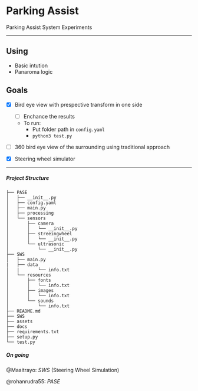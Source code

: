 # Parking Assist
Parking Assist System Experiments

---
## Using

* Basic intution
* Panaroma logic

## Goals
- [x] Bird eye view with prespective transform in one side
    - [ ] Enchance the results
    - To run:
        - Put folder path in `config.yaml`
        - ``` python3 test.py ```

- [ ] 360 bird eye view of the surrounding using traditional approach
- [x] Steering wheel simulator

---

##### Project Structure
```
├── PASE
│   ├── __init__.py
│   ├── config.yaml
│   ├── main.py
│   ├── processing
│   └── sensors
│       ├── camera
│       │   └── __init__.py
│       ├── streeingwheel
│       │   └── __init__.py
│       └── ultrasonic
│           └── __init__.py
├── SWS
│   ├── main.py
|   ├── data
│   |       └── info.txt
│   └── resources
│       ├── fonts
│       │   └── info.txt
│       ├── images
│       │   └── info.txt
│       └── sounds
│           └── info.txt
├── README.md
├── SWS
├── assets
├── docs
├── requirements.txt
├── setup.py
└── test.py
```
##### On going 
@Maaitrayo: _SWS_ (Steering Wheel Simulation)

@rohanrudra55: _PASE_
